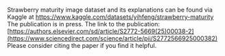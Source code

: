 Strawberry maturity image dataset and its explanations can be found via Kaggle at https://www.kaggle.com/datasets/yihfeng/strawberry-maturity
The publication is in press. The link to the publication: [https://authors.elsevier.com/sd/article/S2772-5669(25)00038-2](https://www.sciencedirect.com/science/article/pii/S2772566925000382)
Please consider citing the paper if you find it helpful.
